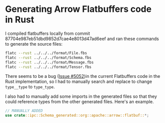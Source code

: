 <!---
  Licensed to the Apache Software Foundation (ASF) under one
  or more contributor license agreements.  See the NOTICE file
  distributed with this work for additional information
  regarding copyright ownership.  The ASF licenses this file
  to you under the Apache License, Version 2.0 (the
  "License"); you may not use this file except in compliance
  with the License.  You may obtain a copy of the License at

    http://www.apache.org/licenses/LICENSE-2.0

  Unless required by applicable law or agreed to in writing,
  software distributed under the License is distributed on an
  "AS IS" BASIS, WITHOUT WARRANTIES OR CONDITIONS OF ANY
  KIND, either express or implied.  See the License for the
  specific language governing permissions and limitations
  under the License.
-->

# Generating Arrow Flatbuffers code in Rust

I compiled flatbuffers locally from commit 87704e987eb51dbd9852d7cae4e8013d47ad6eef and ran these commands to generate the source files:

```bash
flatc --rust ../../../format/File.fbs
flatc --rust ../../../format/Schema.fbs
flatc --rust ../../../format/Message.fbs
flatc --rust ../../../format/Tensor.fbs
```

There seems to be a bug ([Issue #5052](https://github.com/google/flatbuffers/issues/5052))in the current Flatbuffers code in the Rust implementation, so I had to manually search and replace to change `type__type` to `type_type`.

I also had to manually add some imports in the generated files so that they could reference types from the other generated files. Here's an example.

```rust
// MANUALLY ADDED
use crate::ipc::Schema_generated::org::apache::arrow::flatbuf::*;
```
